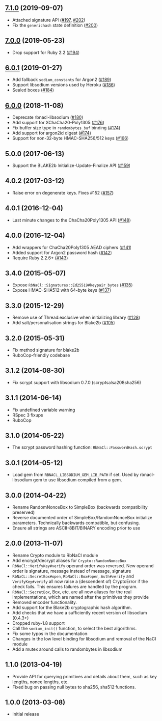 ## [7.1.0] (2019-09-07)

- Attached signature API ([#197], [#202])
- Fix the `generichash` state definition ([#200])

## [7.0.0] (2019-05-23)

- Drop support for Ruby 2.2 ([#194])

## [6.0.1] (2019-01-27)

- Add fallback `sodium_constants` for Argon2 ([#189])
- Support libsodium versions used by Heroku ([#186])
- Sealed boxes ([#184])

## [6.0.0] (2018-11-08)

- Deprecate rbnacl-libsodium ([#180])
- Add support for XChaCha20-Poly1305 ([#176])
- Fix buffer size type in `randombytes_buf` binding ([#174])
- Add support for argon2id digest ([#174])
- Support for non-32-byte HMAC-SHA256/512 keys ([#166])

## 5.0.0 (2017-06-13)

- Support the BLAKE2b Initialize-Update-Finalize API ([#159])

## 4.0.2 (2017-03-12)

- Raise error on degenerate keys. Fixes #152 ([#157])

## 4.0.1 (2016-12-04)

- Last minute changes to the ChaCha20Poly1305 API ([#148])

## 4.0.0 (2016-12-04)

- Add wrappers for ChaCha20Poly1305 AEAD ciphers ([#141])
- Added support for Argon2 password hash ([#142])
- Require Ruby 2.2.6+ ([#143])

## 3.4.0 (2015-05-07)

- Expose `RbNaCl::Signatures::Ed25519#keypair_bytes` ([#135])
- Expose HMAC-SHA512 with 64-byte keys ([#137]) 

## 3.3.0 (2015-12-29)

- Remove use of Thread.exclusive when initializing library ([#128])
- Add salt/personalisation strings for Blake2b ([#105])

## 3.2.0 (2015-05-31)

- Fix method signature for blake2b
- RuboCop-friendly codebase

## 3.1.2 (2014-08-30)

- Fix scrypt support with libsodium 0.7.0 (scryptsalsa208sha256)

## 3.1.1 (2014-06-14)

- Fix undefined variable warning
- RSpec 3 fixups
- RuboCop

## 3.1.0 (2014-05-22)

- The scrypt password hashing function: `RbNaCl::PasswordHash.scrypt`

## 3.0.1 (2014-05-12)

- Load gem from `RBNACL_LIBSODIUM_GEM_LIB_PATH` if set. Used by rbnacl-libsodium
  gem to use libsodium compiled from a gem.

## 3.0.0 (2014-04-22)

- Rename RandomNonceBox to SimpleBox (backwards compatibility preserved)
- Reverse documented order of SimpleBox/RandomNonceBox initialize parameters.
  Technically backwards compatible, but confusing.
- Ensure all strings are ASCII-8BIT/BINARY encoding prior to use

## 2.0.0 (2013-11-07)

- Rename Crypto module to RbNaCl module
- Add encrypt/decrypt aliases for `Crypto::RandomNonceBox`
- `RbNaCl::VerifyKey#verify` operand order was reversed. New operand order is
  signature, message instead of message, signature
- `RbNaCL::SecretBox#open`, `RbNaCl::Box#open`, `Auth#verify` and
  `VerifyKey#verify` all now raise a (descendent of) CryptoError if the check
  fails.  This ensures failures are handled by the program.
- `RbNaCl::SecretBox`, Box, etc. are all now aliases for the real
  implementations, which are named after the primitives they provide
- Removed encoder functionality.
- Add support for the Blake2b cryptographic hash algorithm.
- Add checks that we have a sufficiently recent version of libsodium (0.4.3+)
- Dropped ruby-1.8 support
- Call the `sodium_init()` function, to select the best algorithms.
- Fix some typos in the documentation
- Changes in the low level binding for libsodium and removal of the NaCl module
- Add a mutex around calls to randombytes in libsodium

## 1.1.0 (2013-04-19)

- Provide API for querying primitives and details about them, such as key
  lengths, nonce lengths, etc.
- Fixed bug on passing null bytes to sha256, sha512 functions.

## 1.0.0 (2013-03-08)

- Initial release

[7.1.0]: https://github.com/RubyCrypto/rbnacl/pull/203
[#202]: https://github.com/RubyCrypto/rbnacl/pull/202
[#200]: https://github.com/RubyCrypto/rbnacl/pull/200
[#197]: https://github.com/RubyCrypto/rbnacl/pull/197
[7.0.0]: https://github.com/RubyCrypto/rbnacl/pull/195
[#194]: https://github.com/RubyCrypto/rbnacl/pull/194
[6.0.1]: https://github.com/RubyCrypto/rbnacl/pull/191
[#189]: https://github.com/RubyCrypto/rbnacl/pull/189
[#186]: https://github.com/RubyCrypto/rbnacl/pull/186
[#184]: https://github.com/RubyCrypto/rbnacl/pull/184
[6.0.0]: https://github.com/RubyCrypto/rbnacl/pull/182
[#180]: https://github.com/RubyCrypto/rbnacl/pull/180
[#176]: https://github.com/RubyCrypto/rbnacl/pull/176
[#174]: https://github.com/RubyCrypto/rbnacl/pull/174
[#172]: https://github.com/RubyCrypto/rbnacl/pull/172
[#166]: https://github.com/RubyCrypto/rbnacl/pull/166
[#159]: https://github.com/RubyCrypto/rbnacl/pull/159
[#157]: https://github.com/RubyCrypto/rbnacl/pull/157
[#148]: https://github.com/RubyCrypto/rbnacl/pull/148
[#143]: https://github.com/RubyCrypto/rbnacl/pull/143
[#142]: https://github.com/RubyCrypto/rbnacl/pull/142
[#141]: https://github.com/RubyCrypto/rbnacl/pull/141
[#137]: https://github.com/RubyCrypto/rbnacl/pull/137
[#135]: https://github.com/RubyCrypto/rbnacl/pull/135
[#128]: https://github.com/RubyCrypto/rbnacl/pull/128
[#105]: https://github.com/RubyCrypto/rbnacl/pull/105
